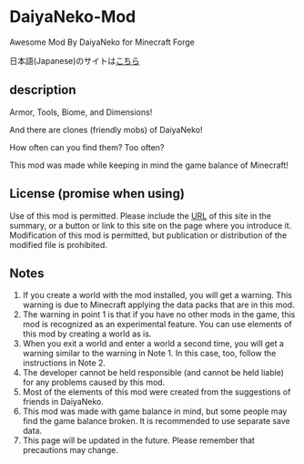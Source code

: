 # DaiyaNeko-Mod
Awesome Mod By DaiyaNeko for Minecraft Forge

日本語(Japanese)のサイトは[こちら](https://sites.google.com/view/daiyaneko-build/minecraft%E3%81%AEmod/daiyaneko-mod)

## description
Armor, Tools, Biome, and Dimensions!

And there are clones (friendly mobs) of DaiyaNeko!

How often can you find them? Too often?

This mod was made while keeping in mind the game balance of Minecraft!

## License (promise when using)
Use of this mod is permitted.
Please include the [URL](https://github.com/DiamondGotCat/DaiyaNeko-Mod) of this site in the summary, or a button or link to this site on the page where you introduce it.
Modification of this mod is permitted, but publication or distribution of the modified file is prohibited.

## Notes
1. If you create a world with the mod installed, you will get a warning. This warning is due to Minecraft applying the data packs that are in this mod.
2. The warning in point 1 is that if you have no other mods in the game, this mod is recognized as an experimental feature. You can use elements of this mod by creating a world as is.
3. When you exit a world and enter a world a second time, you will get a warning similar to the warning in Note 1. In this case, too, follow the instructions in Note 2.
4. The developer cannot be held responsible (and cannot be held liable) for any problems caused by this mod.
5. Most of the elements of this mod were created from the suggestions of friends in DaiyaNeko.
6. This mod was made with game balance in mind, but some people may find the game balance broken. It is recommended to use separate save data.
7. This page will be updated in the future. Please remember that precautions may change.
